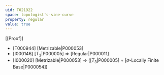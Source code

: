 ```yaml
---
uid: T021922
space: topologist's-sine-curve
property: regular
value: true
---
```

[[Proof]]

* [T000944] [Metrizable|P000053]
* [I000146] [$T_3$|P000005] => [Regular|P000011]
* [I000020] [Metrizable|P000053] => ([$T_3$|P000005] + [$\sigma$-Locally Finite Base|P000054])

